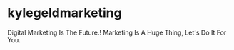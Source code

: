 # kylegeldmarketing
Digital Marketing Is The Future.! Marketing Is A Huge Thing, Let's Do It For You.
